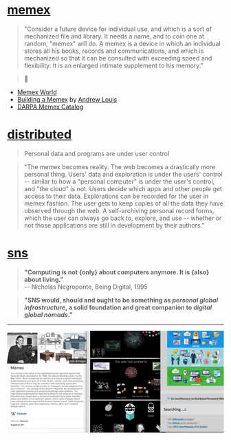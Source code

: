 # [memex](https://web.mit.edu/STS.035/www/PDFs/think.pdf)

> "Consider a future device for individual use, and which is a sort of mechanized file and library. It needs a name, and to coin one at random, "memex" will do. A memex is a device in which an individual stores all his books, records and communications, and which is mechanized so that it can be consulted with exceeding speed and flexibility. It is an enlarged intimate supplement to his memory."

> :eyes:
- [Memex World](https://memex.world/)
- [Building a Memex](https://hyfen.net/memex/) by [Andrew Louis](https://github.com/hyfen)
- [DARPA Memex Catalog](https://www.darpa.mil/opencatalog?ocSearch=memex&sort=title&ocFilter=software)

# [distributed](https://github.com/ipfs/roadmap#-personal-web-d3-e4-i2)
> Personal data and programs are under user control

> "The memex becomes reality. The web becomes a drastically more personal thing. Users' data and exploration is under the users' control -- similar to how a "personal computer" is under the user's control, and "the cloud" is not. Users decide which apps and other people get access to their data. Explorations can be recorded for the user in memex fashion. The user gets to keep copies of all the data they have observed through the web. A self-archiving personal record forms, which the user can always go back to, explore, and use -- whether or not those applications are still in development by their authors."

# [sns](https://github.com/snspace/sns)

> __"Computing is not {only} about computers anymore. It is {also} about living."__   
> -- Nicholas Negroponte, Being Digital, 1995

> __"SNS would, should and ought to be something as _personal global infrastructure_, a solid foundation and great companion to _digital global nomads_."__

---
![memex@sns](memex@sns.png)
